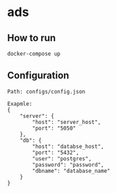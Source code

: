 # ads

## How to run
```bash
docker-compose up
```

## Configuration
    Path: configs/config.json
    
    Exapmle:
    {
        "server": {
            "host": "server_host",
            "port": "5050"
        },
        "db": {
            "host": "databse_host",
            "port": "5432",
            "user": "postgres",
            "password": "password",
            "dbname": "database_name"
        }
    }


    
